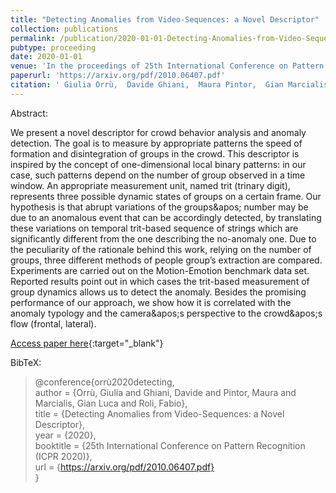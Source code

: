 ```yaml
---
title: "Detecting Anomalies from Video-Sequences: a Novel Descriptor"
collection: publications
permalink: /publication/2020-01-01-Detecting-Anomalies-from-Video-Sequences-a-Novel-Descriptor
pubtype: proceeding
date: 2020-01-01
venue: 'In the proceedings of 25th International Conference on Pattern Recognition (ICPR 2020)'
paperurl: 'https://arxiv.org/pdf/2010.06407.pdf'
citation: ' Giulia Orrù,  Davide Ghiani,  Maura Pintor,  Gian Marcialis,  Fabio Roli, &quot;Detecting Anomalies from Video-Sequences: a Novel Descriptor.&quot; In the proceedings of 25th International Conference on Pattern Recognition (ICPR 2020), 2020.'
---
```

Abstract:

We present a novel descriptor for crowd behavior analysis and anomaly detection. The goal is to measure by appropriate patterns the speed of formation and disintegration of groups in the crowd. This descriptor is inspired by the concept of one-dimensional local binary patterns: in our case, such patterns depend on the number of group observed in a time window. An appropriate measurement unit, named trit (trinary digit), represents three possible dynamic states of groups on a certain frame. Our hypothesis is that abrupt variations of the groups&amp;apos; number may be due to an anomalous event that can be accordingly detected, by translating these variations on temporal trit-based sequence of strings which are significantly different from the one describing the no-anomaly one. Due to the peculiarity of the rationale behind this work, relying on the number of groups, three different methods of people group’s extraction are compared. Experiments are carried out on the Motion-Emotion benchmark data set. Reported results point out in which cases the trit-based measurement of group dynamics allows us to detect the anomaly. Besides the promising performance of our approach, we show how it is correlated with the anomaly typology and the camera&amp;apos;s perspective to the crowd&amp;apos;s flow (frontal, lateral).

[Access paper here](https://arxiv.org/pdf/2010.06407.pdf){:target="_blank"}

BibTeX: 
>@conference{orrù2020detecting,<br>    author = {Orrù, Giulia and Ghiani, Davide and Pintor, Maura and Marcialis, Gian Luca and Roli, Fabio},<br>    title = {Detecting Anomalies from Video-Sequences: a Novel Descriptor},<br>    year = {2020},<br>    booktitle = {25th International Conference on Pattern Recognition (ICPR 2020)},<br>    url = {https://arxiv.org/pdf/2010.06407.pdf}<br>}<br>